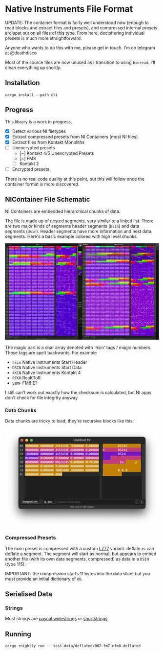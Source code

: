# Native Instruments File Format

UPDATE: The container format is fairly well understood now (enough to read blocks and extract files and presets), and compressed internal presets are spat out on all files of this type. From here, deciphering individual presets is much more straightforward.

Anyone who wants to do this with me, please get in touch. I'm on telegram at @deathdisco

Most of the source files are now unused as I transition to using `binread`. I'll clean everything up shortly.

## Installation

```
cargo install --path cli
```

## Progress

This library is a work in progress.

- [x] Detect various NI filetypes
- [x] Extract compressed presets from NI Containers (most NI files)
- [x] Extract files from Kontakt Monoliths
- [ ] Unencrypted presets
  - [~] Kontakt 4/5 Unencrypted Presets
  - [~] FM8
  - [ ] Kontakt 2
- [ ] Encrypted presets

There is no real code quality at this point, but this will follow once the container format is more discovered.

## NIContainer File Schematic

NI Containers are embedded hierarchical chunks of data.

The file is made up of nested segments, very similar to a linked list. There are two major kinds of segments header segments (`hsin`) and data segments (`dsin`). Header segments have more information and nest data segments. Here's a basic example colored with high level chunks.

![chunks](chunks.png)

The magic part is a char array denoted with 'hsin' tags / magic numbers. These tags are spelt backwards. For example

- `hsin` Native Instruments Start Header
- `DSIN` Native Instruments Start Data
- `4KIN` Native Instruments Kontakt 4
- `RTKR` ReaKToR
- `E8MF` FM8 E?

I still can't work out exactly how the checksum is calculated, but NI apps don't check for file integrity anyway.

### Data Chunks

Data chunks are tricky to load, they're recursive blocks like this:

![data](data.png)

### Compressed Presets

The main preset is compressed with a custom [LZ77](https://en.wikipedia.org/wiki/LZ77_and_LZ78) variant. deflate.rs can deflate a segment. The segment will start as normal, but appears to embed another file (with its own data segments, compressed) as data in a `DSIN` (type 115).

IMPORTANT: the compression starts 11 bytes into the data slice, but you must provide an initial dictionary of `00`.

## Serialised Data

### Strings

Most strings are [pascal widestrings](https://wiki.lazarus.freepascal.org/Character_and_string_types#WideString) or [shortstrings](https://wiki.lazarus.freepascal.org/Character_and_string_types#ShortString).

## Running

``` bash
cargo +nightly run -- test-data/deflated/002-fm7.nfm8.deflated
```
